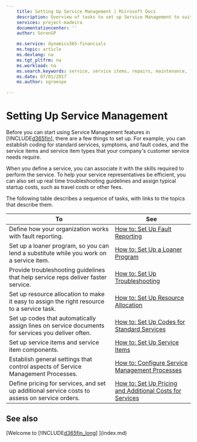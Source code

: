 ```yaml
---
    title: Setting Up Service Management | Microsoft Docs
    description: Overview of tasks to set up Service Management to suit the way that your organizations manages its services.
    services: project-madeira
    documentationcenter: ''
    author: SorenGP

    ms.service: dynamics365-financials
    ms.topic: article
    ms.devlang: na
    ms.tgt_pltfrm: na
    ms.workload: na
    ms.search.keywords: service, service items, repairs, maintenance, fix
    ms.date: 07/01/2017
    ms.author: sgroespe

---
```


# Setting Up Service Management
Before you can start using Service Management features in [!INCLUDE[d365fin](includes/d365fin_md.md)], there are a few things to set up. For example, you can establish coding for standard services, symptoms, and fault codes, and the service items and service item types that your company's customer service needs require.  
  
When you define a service, you can associate it with the skills required to perform the service. To help your service representatives be efficient, you can also set up real time troubleshooting guidelines and assign typical startup costs, such as travel costs or other fees. 

The following table describes a sequence of tasks, with links to the topics that describe them.

| To | See |
| --- | --- |
| Define how your organization works with fault reporting. |[How to: Set Up Fault Reporting](service-how-setup-fault-reporting.md) |
| Set up a loaner program, so you can lend a substitute while you work on a service item. |[How to: Set Up a Loaner Program](service-how-setup-loaner-program.md) |
| Provide troubleshooting guidelines that help service reps deliver faster service. |[How to: Set Up Troubleshooting](service-how-setup-troubleshooting.md) |
| Set up resource allocation to make it easy to assign the right resource to a service task. |[How to: Set Up Resource Allocation](service-how-setup-resource-allocation.md) |
| Set up codes that automatically assign lines on service documents for services you deliver often. |[How to: Set Up Codes for Standard Services](service-how-setup-resource-allocation.md) |
| Set up service items and service item components. |[How to: Set Up Service Items](service-how-setup-service-items.md) |
| Establish general settings that control aspects of Service Management Processes. |[How to: Configure Service Management Processes](service-setup-service-processes.md) |
| Define pricing for services, and set up additional service costs to assess on service orders. |[How to: Set Up Pricing and Additional Costs for Services](service-how-setup-service-cost-pricing.md)|

## See also
[Welcome to [!INCLUDE[d365fin_long](includes/d365fin_long_md.md)] ](index.md)